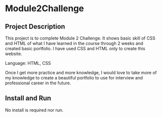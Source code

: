 # Module2Challenge


## Project Description
This project is to complete Module 2 Challenge. It shows basic skill of CSS and HTML of what I have learned in the course through 2 weeks and created basic portfolio.
I have used CSS and HTML only to create this website. 

Language: HTML, CSS

Once I get more practice and more knowledge, I would love to take more of my knowledge to create a beautiful portfolio to use for interview and professional career in the future. 

## Install and Run
No install is required nor run.

